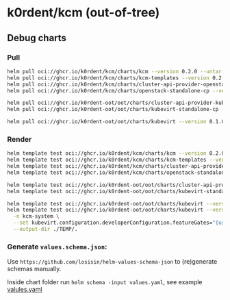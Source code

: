 # k0rdent/kcm (out-of-tree)

## Debug charts

### Pull

```bash
helm pull oci://ghcr.io/k0rdent/kcm/charts/kcm --version 0.2.0 --untar --untardir ./TEMP/.
helm pull oci://ghcr.io/k0rdent/kcm/charts/kcm-templates --version 0.2.0 --untar --untardir ./TEMP/.
helm pull oci://ghcr.io/k0rdent/kcm/charts/cluster-api-provider-openstack --version 0.2.0 --untar --untardir ./TEMP/.
helm pull oci://ghcr.io/k0rdent/kcm/charts/openstack-standalone-cp --version 0.2.0 --untar --untardir ./TEMP/.

helm pull oci://ghcr.io/k0rdent-oot/oot/charts/cluster-api-provider-kubevirt --version 0.2.1 --untar --untardir ./TEMP/.
helm pull oci://ghcr.io/k0rdent-oot/oot/charts/kubevirt-standalone-cp --version 0.2.0 --untar --untardir ./TEMP/.

helm pull oci://ghcr.io/k0rdent-oot/oot/charts/kubevirt --version 0.1.0 --untar --untardir ./TEMP/.
```

### Render

```bash
helm template test oci://ghcr.io/k0rdent/kcm/charts/kcm --version 0.2.0 -n kcm-system --output-dir ./TEMP/.
helm template test oci://ghcr.io/k0rdent/kcm/charts/kcm-templates --version 0.2.0 -n kcm-system --output-dir ./TEMP/.
helm template test oci://ghcr.io/k0rdent/kcm/charts/cluster-api-provider-openstack --version 0.2.0 -n kcm-system --output-dir ./TEMP/.
helm template test oci://ghcr.io/k0rdent/kcm/charts/openstack-standalone-cp --version 0.2.0 -n kcm-system --output-dir ./TEMP/.

helm template test oci://ghcr.io/k0rdent-oot/oot/charts/cluster-api-provider-kubevirt --version 0.2.1 -n kcm-system --output-dir ./TEMP/.
helm template test oci://ghcr.io/k0rdent-oot/oot/charts/kubevirt-standalone-cp --version 0.2.0 -n kcm-system --output-dir ./TEMP/.

helm template test oci://ghcr.io/k0rdent-oot/oot/charts/kubevirt --version 0.1.0 -n kcm-system --output-dir ./TEMP/.
helm template test oci://ghcr.io/k0rdent-oot/oot/charts/kubevirt --version 0.1.0 \
  -n kcm-system \
  --set kubevirt.configuration.developerConfiguration.featureGates="{useEmulation=true}" \
  --output-dir ./TEMP/.
```

### Generate `values.schema.json`:

Use `https://github.com/losisin/helm-values-schema-json` to (re)generate schemas manually.

Inside chart folder run `helm schema -input values.yaml`, see example [valules.yaml](https://github.com/k0rdent/kcm/blob/main/templates/cluster/gcp-standalone-cp/values.yaml)
